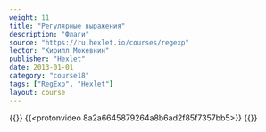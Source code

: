 ```yaml
---
weight: 11
title: "Регулярные выражения"
description: "Флаги"
source: "https://ru.hexlet.io/courses/regexp"
lector: "Кирилл Мокевнин"
publisher: "Hexlet"
date: 2013-01-01
category: "course18"
tags: ["RegExp", "Hexlet"]
layout: course
---
```

{{<players>}}
    {{<protonvideo 8a2a6645879264a8b6ad2f85f7357bb5>}}
{{</players>}}
